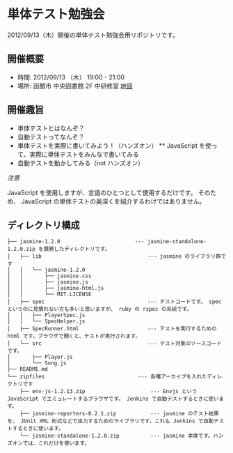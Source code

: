 単体テスト勉強会
=================

2012/09/13（木）開催の単体テスト勉強会用リポジトリです。

開催概要
---------

* 時間: 2012/09/13 （木） 19:00 - 21:00
* 場所: 函館市 中央図書館 2F 中研修室 [地図](http://goo.gl/maps/HcGZq)

開催趣旨
---------

* 単体テストとはなんぞ？
* 自動テストってなんぞ？
* 単体テストを実際に書いてみよう！（ハンズオン）
** JavaScript を使って、実際に単体テストをみんなで書いてみる
* 自動テストを動かしてみる（not ハンズオン）

*注意*

JavaScript を使用しますが、言語のひとつとして使用するだけです。
そのため、 JavaScript の単体テストの奥深くを紹介するわけではありません。

ディレクトリ構成
----------------

    ├── jasmine-1.2.0                        --- jasmine-standalone-1.2.0.zip を展開したディレクトリです。
    │   ├── lib                                  --- jasmine のライブラリ群です
    │   │   └── jasmine-1.2.0
    │   │       ├── jasmine.css
    │   │       ├── jasmine.js
    │   │       ├── jasmine-html.js
    │   │       └── MIT.LICENSE
    │   ├── spec                                 --- テストコードです。 spec というのに見慣れない方も多いと思いますが、 ruby の rspec の系統です。
    │   │   ├── PlayerSpec.js
    │   │   └── SpecHelper.js
    │   ├── SpecRunner.html                      --- テストを実行するための html です。ブラウザで開くと、テストが実行されます。
    │   └── src                                  --- テスト対象のソースコードです。
    │       ├── Player.js
    │       └── Song.js
    ├── README.md
    └── zipfiles                              --- 各種アーカイブを入れたディレクトリです
        ├── env-js-1.2.13.zip                     --- Envjs という JavaScript でエミュレートするブラウザです。 Jenkins で自動テストするときに使います。
        ├── jasmine-reporters-0.2.1.zip           --- jasmine のテスト結果を、 JUnit XML 形式などで出力するためのライブラリです。これも Jenkins で自動テストするときに使います。
        └── jasmine-standalone-1.2.0.zip          --- jasmine 本体です。ハンズオンでは、これだけを使います。
